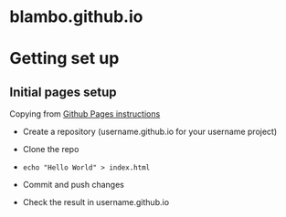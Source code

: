 # blambo.github.io

# Getting set up

## Initial pages setup

Copying from [Github Pages instructions](https://pages.github.com)

- Create a repository (username.github.io for your username project)

- Clone the repo

- `echo "Hello World" > index.html`

- Commit and push changes

- Check the result in username.github.io
